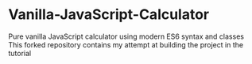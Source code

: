# Vanilla-JavaScript-Calculator
Pure vanilla JavaScript calculator using modern ES6 syntax and classes
This forked repository contains my attempt at building the project in the tutorial
